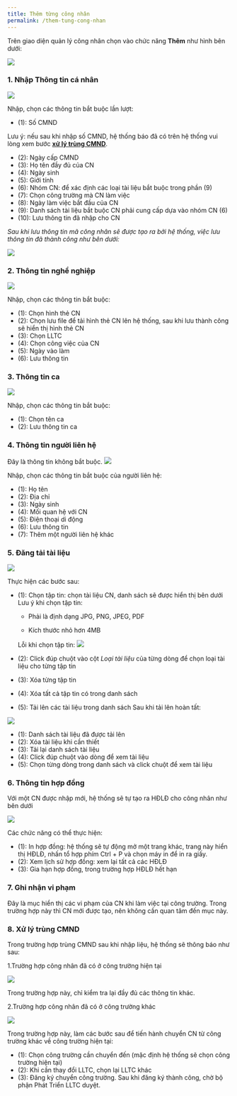 ```yaml
---
title: Thêm từng công nhân
permalink: /them-tung-cong-nhan
---
```


Trên giao diện quản lý công nhân chọn vào chức năng **Thêm** như hình bên dưới:

![](assets/AddSingleWorker/a6b5eddc790fd5e40a0a1c556a9696e0.png)

### **1. Nhập Thông tin cá nhân**

![](assets/AddSingleWorker/cb7c3aa89ee690792c36599cbc36cadf.png)

Nhập, chọn các thông tin bắt buộc lần lượt:

- (1): Số CMND

Lưu ý: nếu sau khi nhập số CMND, hệ thống báo đã có trên hệ thống vui lòng xem
bước **[xử lý trùng CMND](#xử-lý-trùng-cmnd)**.

- (2): Ngày cấp CMND
- (3): Họ tên đầy đủ của CN
- (4): Ngày sinh
- (5): Giới tính
- (6): Nhóm CN: để xác định các loại tài liệu bắt buộc trong phần (9)
- (7): Chọn công trường mà CN làm việc
- (8): Ngày làm việc bắt đầu của CN
- (9): Danh sách tài liệu bắt buộc CN phải cung cấp dựa vào nhóm CN (6)
- (10): Lưu thông tin đã nhập cho CN

*Sau khi lưu thông tin mã công nhân sẽ được tạo ra bởi hệ thống, việc lưu thông
tin đã thành công như bên dưới:*

![](assets/AddSingleWorker/da2c81e5a5e09371ebcd0ae45cd8660d.png)

### **2. Thông tin nghề nghiệp**

![](assets/AddSingleWorker/c94d332084483b386425bee512bb0707.png)

Nhập, chọn các thông tin bắt buộc:

- (1): Chọn hình thẻ CN
- (2): Chọn lưu file để tải hình thẻ CN lên hệ thống, sau khi lưu thành công sẽ hiển thị hình thẻ CN
- (3): Chọn LLTC
- (4): Chọn công việc của CN
- (5): Ngày vào làm
- (6): Lưu thông tin

### **3. Thông tin ca**

![](assets/AddSingleWorker/c8748f00c1628d867e4de78921ea7370.png)

Nhập, chọn các thông tin bắt buộc:

- (1): Chọn tên ca
- (2): Lưu thông tin ca

### **4. Thông tin người liên hệ**
Đây là thông tin không bắt buộc.
![](assets/AddSingleWorker/e9f507b4796b2a63f5207625b2e578c3.png)

Nhập, chọn các thông tin bắt buộc của người liên hệ:

- (1): Họ tên
- (2): Địa chỉ
- (3): Ngày sinh
- (4): Mối quan hệ với CN
- (5): Điện thoại di động
- (6): Lưu thông tin
- (7): Thêm một người liên hệ khác

### **5. Đăng tải tài liệu**

![](assets/AddSingleWorker/49dacaaf2f6e3b7eaf81638917447bd3.png)

Thực hiện các bước sau:

- (1): Chọn tập tin: chọn tài liệu CN, danh sách sẽ được hiển thị bên dưới
    Lưu ý khi chọn tập tin:

    * Phải là định dạng JPG, PNG, JPEG, PDF

    * Kích thước nhỏ hơn 4MB

    Lỗi khi chọn tập tin:
    ![](assets/AddSingleWorker/991962b9baccfb7a3de660d79653dfa5.png)

- (2): Click đúp chuột vào cột *Loại tài liệu* của từng dòng để chọn loại tài liệu cho từng tập tin
- (3): Xóa từng tập tin
- (4): Xóa tất cả tập tin có trong danh sách
- (5): Tải lên các tài liệu trong danh sách
Sau khi tải lên hoàn tất:

![](assets/AddSingleWorker/9e40e1cf5b85559bb739ef3771a2d7c6.png)

- (1): Danh sách tài liệu đã được tải lên
- (2): Xóa tài liệu khi cần thiết
- (3): Tải lại danh sách tài liệu
- (4): Click đúp chuột vào dòng để xem tài liệu
- (5): Chọn từng dòng trong danh sách và click chuột để xem tài liệu

### **6. Thông tin hợp đồng**

Với một CN được nhập mới, hệ thống sẽ tự tạo ra HĐLĐ cho công nhân như bên dưới

![](assets/AddSingleWorker/ac44bc5f35cd43acf2bbf79d6de2778f.png)

Các chức năng có thể thực hiện:

- (1): In hợp đồng: hệ thống sẽ tự động mở một trang khác, trang này hiển thị HĐLĐ, nhấn tổ hợp phím Ctrl + P và chọn máy in để in ra giấy.
- (2): Xem lịch sử hợp đồng: xem lại tất cả các HĐLĐ
- (3): Gia hạn hợp đồng, trong trường hợp HĐLĐ hết hạn

### **7. Ghi nhận vi phạm** 
Đây là mục hiển thị các vi phạm của CN khi làm việc tại công trường. Trong trường hợp này thì CN mới được tạo, nên không cần quan tâm đến mục này.

### **8. Xử lý trùng CMND**
Trong trường hợp trùng CMND sau khi nhập liệu, hệ thống sẽ thông báo như sau:

1.Trường hợp công nhân đã có ở công trường hiện tại

![](assets/AddSingleWorker/8b85699ee0ee9c6ab6763ceb4cc5589a.png)

Trong trường hợp này, chỉ kiểm tra lại đầy đủ các thông tin khác.

2.Trường hợp công nhân đã có ở công trường khác

![](assets/AddSingleWorker/ae2f0c8a7eeda3df6e9f0eadafb95b8b.png)

Trong trường hợp này, làm các bước sau để tiến hành chuyển CN từ công trường
khác về công trường hiện tại:

- (1): Chọn công trường cần chuyển đến (mặc định hệ thống sẽ chọn công trường hiện
tại)
- (2): Khi cần thay đổi LLTC, chọn lại LLTC khác
- (3): Đăng ký chuyển công trường. Sau khi đăng ký thành công, chờ bộ phận Phát
Triển LLTC duyệt.
